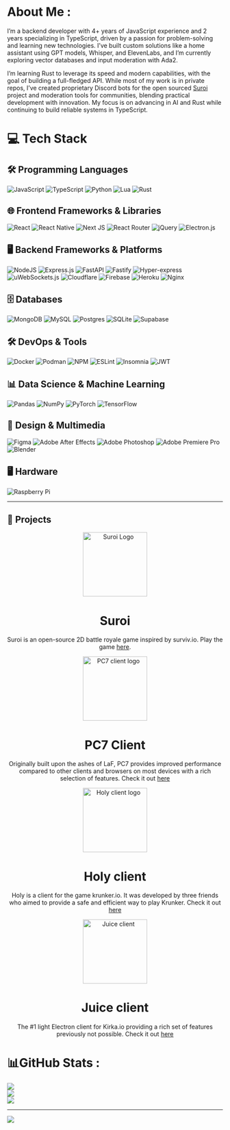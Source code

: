 # About Me :
I’m a backend developer with 4+ years of JavaScript experience and 2 years specializing in TypeScript, driven by a passion for problem-solving and learning new technologies. I’ve built custom solutions like a home assistant using GPT models, Whisper, and ElevenLabs, and I’m currently exploring vector databases and input moderation with Ada2.

I’m learning Rust to leverage its speed and modern capabilities, with the goal of building a full-fledged API. While most of my work is in private repos, I’ve created proprietary Discord bots for the open sourced [Suroi](https://suroi.io) project and moderation tools for communities, blending practical development with innovation. My focus is on advancing in AI and Rust while continuing to build reliable systems in TypeScript.

# 💻 Tech Stack

## 🛠️ Programming Languages
![JavaScript](https://img.shields.io/badge/javascript-%23323330.svg?style=for-the-badge&logo=javascript&logoColor=%23F7DF1E) 
![TypeScript](https://img.shields.io/badge/typescript-%23007ACC.svg?style=for-the-badge&logo=typescript&logoColor=white)
![Python](https://img.shields.io/badge/python-3670A0?style=for-the-badge&logo=python&logoColor=ffdd54)
![Lua](https://img.shields.io/badge/lua-%232C2D72.svg?style=for-the-badge&logo=lua&logoColor=white)
![Rust](https://img.shields.io/badge/rust-%23000000.svg?style=for-the-badge&logo=rust&logoColor=white)

## 🌐 Frontend Frameworks & Libraries
![React](https://img.shields.io/badge/react-%2320232a.svg?style=for-the-badge&logo=react&logoColor=%2361DAFB) 
![React Native](https://img.shields.io/badge/react_native-%2320232a.svg?style=for-the-badge&logo=react&logoColor=%2361DAFB) 
![Next JS](https://img.shields.io/badge/Next-black?style=for-the-badge&logo=next.js&logoColor=white) 
![React Router](https://img.shields.io/badge/React_Router-CA4245?style=for-the-badge&logo=react-router&logoColor=white) 
![jQuery](https://img.shields.io/badge/jquery-%230769AD.svg?style=for-the-badge&logo=jquery&logoColor=white) 
![Electron.js](https://img.shields.io/badge/Electron-191970?style=for-the-badge&logo=Electron&logoColor=white)

## 🖥️ Backend Frameworks & Platforms
![NodeJS](https://img.shields.io/badge/node.js-6DA55F?style=for-the-badge&logo=node.js&logoColor=white) 
![Express.js](https://img.shields.io/badge/express.js-%23404d59.svg?style=for-the-badge&logo=express&logoColor=%2361DAFB) 
![FastAPI](https://img.shields.io/badge/FastAPI-005571?style=for-the-badge&logo=fastapi) 
![Fastify](https://img.shields.io/badge/fastify-%23000000.svg?style=for-the-badge&logo=fastify&logoColor=white) 
![Hyper-express](https://img.shields.io/badge/hyper--express-%23323330.svg?style=for-the-badge&logo=nodedotjs&logoColor=%2361DAFB) 
![uWebSockets.js](https://img.shields.io/badge/uWebSockets.js-%23007ACC.svg?style=for-the-badge&logo=nodedotjs&logoColor=%23FFFFFF) 
![Cloudflare](https://img.shields.io/badge/Cloudflare-F38020?style=for-the-badge&logo=Cloudflare&logoColor=white) 
![Firebase](https://img.shields.io/badge/firebase-%23039BE5.svg?style=for-the-badge&logo=firebase) 
![Heroku](https://img.shields.io/badge/heroku-%23430098.svg?style=for-the-badge&logo=heroku&logoColor=white) 
![Nginx](https://img.shields.io/badge/nginx-%23009639.svg?style=for-the-badge&logo=nginx&logoColor=white)

## 🗄️ Databases
![MongoDB](https://img.shields.io/badge/MongoDB-%234ea94b.svg?style=for-the-badge&logo=mongodb&logoColor=white) 
![MySQL](https://img.shields.io/badge/mysql-%2300f.svg?style=for-the-badge&logo=mysql&logoColor=white) 
![Postgres](https://img.shields.io/badge/postgres-%23316192.svg?style=for-the-badge&logo=postgresql&logoColor=white) 
![SQLite](https://img.shields.io/badge/sqlite-%2307405e.svg?style=for-the-badge&logo=sqlite&logoColor=white) 
![Supabase](https://img.shields.io/badge/Supabase-3ECF8E?style=for-the-badge&logo=supabase&logoColor=white)

## 🛠️ DevOps & Tools
![Docker](https://img.shields.io/badge/docker-%230db7ed.svg?style=for-the-badge&logo=docker&logoColor=white)
![Podman](https://img.shields.io/badge/podman-000000.svg?style=for-the-badge&logo=podman&logoColor=white)
![NPM](https://img.shields.io/badge/NPM-%23000000.svg?style=for-the-badge&logo=npm&logoColor=white) 
![ESLint](https://img.shields.io/badge/ESLint-4B3263?style=for-the-badge&logo=eslint&logoColor=white) 
![Insomnia](https://img.shields.io/badge/Insomnia-black?style=for-the-badge&logo=insomnia&logoColor=5849BE) 
![JWT](https://img.shields.io/badge/JWT-black?style=for-the-badge&logo=JSON%20web%20tokens)

## 📊 Data Science & Machine Learning
![Pandas](https://img.shields.io/badge/pandas-%23150458.svg?style=for-the-badge&logo=pandas&logoColor=white) 
![NumPy](https://img.shields.io/badge/numpy-%23013243.svg?style=for-the-badge&logo=numpy&logoColor=white) 
![PyTorch](https://img.shields.io/badge/PyTorch-%23EE4C2C.svg?style=for-the-badge&logo=PyTorch&logoColor=white) 
![TensorFlow](https://img.shields.io/badge/TensorFlow-%23FF6F00.svg?style=for-the-badge&logo=TensorFlow&logoColor=white)

## 🎨 Design & Multimedia
![Figma](https://img.shields.io/badge/figma-%23F24E1E.svg?style=for-the-badge&logo=figma&logoColor=white) 
![Adobe After Effects](https://img.shields.io/badge/Adobe%20After%20Effects-9999FF.svg?style=for-the-badge&logo=Adobe%20After%20Effects&logoColor=white) 
![Adobe Photoshop](https://img.shields.io/badge/adobephotoshop-%2331A8FF.svg?style=for-the-badge&logo=adobephotoshop&logoColor=white) 
![Adobe Premiere Pro](https://img.shields.io/badge/Adobe%20Premiere%20Pro-9999FF.svg?style=for-the-badge&logo=Adobe%20Premiere%20Pro&logoColor=white) 
![Blender](https://img.shields.io/badge/blender-%23F5792A.svg?style=for-the-badge&logo=blender&logoColor=white)

## 🖥️ Hardware
![Raspberry Pi](https://img.shields.io/badge/-RaspberryPi-C51A4A?style=for-the-badge&logo=Raspberry-Pi)

---
## 📁 Projects

<div align="center">
  <img src="https://wiki.suroi.io/img/suroi_small.svg" alt="Suroi Logo" width="150">
  <h1>Suroi</h1>
</a>
  <p>
    Suroi is an open-source 2D battle royale game inspired by surviv.io.
    Play the game <a href="https://suroi.io" target="_blank">here</a>.
</p>
</div>

<div align="center">
  <img src="https://discord.do/wp-content/uploads/2023/09/PC7-Client.jpg" alt="PC7 client logo" width="150">
  <h1>PC7 Client</h1>
</a>
  <p>
   Originally built upon the ashes of LaF, PC7 provides improved performance compared to other clients and browsers on most devices with a rich selection of features. Check it out <a href="https://github.com/PC7-Client/PC7-Client?tab=readme-ov-file#3" target="_blank">here</a>
</p>
</div>

<div align="center">
  <img src="https://holy-client.com/logowhite.5c7e54ec07d4314c.png" alt="Holy client logo" width="150">
  <h1>Holy client</h1>
</a>
  <p>
   Holy is a client for the game krunker.io. It was developed by three friends who aimed to provide a safe and efficient way to play Krunker. Check it out <a href="https://github.com/vaqqq/holy-client" target="_blank">here</a>
</p>
</div>

<div align="center">
  <img src="https://juice.irrvlo.xyz/favicon.ico" alt="Juice client" width="150">
  <h1>Juice client</h1>
</a>
  <p>
    The #1 light Electron client for Kirka.io providing a rich set of features previously not possible. Check it out <a href="https://github.com/irrvlo/juice-client" target="_blank">here</a>
</p>
</div>



# 📊GitHub Stats :
![](https://github-readme-stats.vercel.app/api?username=err0r430&theme=dark&hide_border=true&include_all_commits=true&count_private=false)<br/>
![](https://github-readme-streak-stats.herokuapp.com/?user=err0r430&theme=dark&hide_border=true)<br/>
![](https://github-readme-stats.vercel.app/api/top-langs/?username=err0r430&theme=dark&hide_border=true&include_all_commits=true&count_private=false&layout=compact)

---
[![](https://visitcount.itsvg.in/api?id=err0r430&icon=0&color=0)](https://visitcount.itsvg.in)
